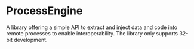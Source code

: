 # ProcessEngine
A library offering a simple API to extract and inject data and code into remote processes to enable interoperability. The library only supports 32-bit development.

